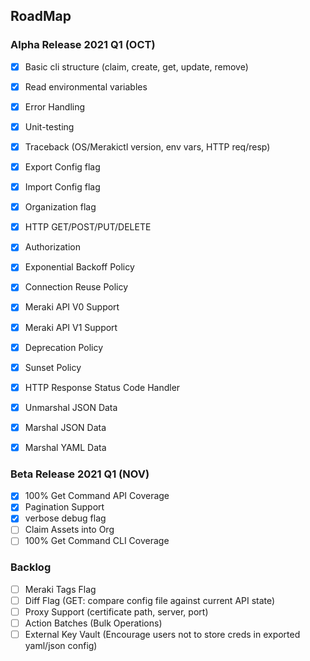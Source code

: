 ## RoadMap

### Alpha Release 2021 Q1 (OCT)
- [x] Basic cli structure (claim, create, get, update, remove)
- [x] Read environmental variables
- [x] Error Handling
- [x] Unit-testing

- [x] Traceback (OS/Merakictl version, env vars, HTTP req/resp)
- [x] Export Config flag
- [x] Import Config flag
- [x] Organization flag

- [x] HTTP GET/POST/PUT/DELETE 
- [x] Authorization
- [x] Exponential Backoff Policy
- [x] Connection Reuse Policy
- [x] Meraki API V0 Support
- [x] Meraki API V1 Support
- [x] Deprecation Policy
- [x] Sunset Policy
- [x] HTTP Response Status Code Handler
- [x] Unmarshal JSON Data
- [x] Marshal JSON Data
- [x] Marshal YAML Data

### Beta Release 2021 Q1 (NOV)
- [x] 100% Get Command API Coverage
- [x] Pagination Support
- [x] verbose debug flag
- [ ] Claim Assets into Org
- [ ] 100% Get Command CLI Coverage

### Backlog
- [ ] Meraki Tags Flag
- [ ] Diff Flag (GET: compare config file against current API state)
- [ ] Proxy Support (certificate path, server, port)
- [ ] Action Batches (Bulk Operations)
- [ ] External Key Vault (Encourage users not to store creds in exported yaml/json config)
